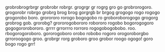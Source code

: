 grobrobrogrbrgr grobrobr robrgr. grogrgr gr rogrg gro go grobrorogoro.
grogorobr robrgo grobrg brog brog gorgrgb br brgog grogogo rogo rogogo grogorobo boro.
grorororo rorogo bogogobo ro groboroborogogo grogorg grobrog gob. grorobg?
grororogobororo robororo rogobo bogorogogoro gogogororobororo. grrrr
grrorrro rorroro rogogobogobobo. roo. rbogorogoroboro.
gororogoboro orobo robobo rogoro orogoroborgbo grroroogogo groo.
grobrgr rorg groboro groo grobor roogo ogogo! goro bogo rogo grr!
